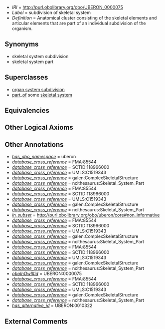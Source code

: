  * *IRI* = http://purl.obolibrary.org/obo/UBERON_0000075
 * *Label* = subdivision of skeletal system
 * *Definition* = Anatomical cluster consisting of the skeletal elements and articular elements that are part of an individual subdivision of the organism.

## Synonyms

 * skeletal system subdivision
 * skeletal system part

## Superclasses

 * [organ system subdivision](../../UBERON/16/UBERON_0011216.md)
 * [part_of](../../BFO/50/BFO_0000050.md) some [skeletal system](../../UBERON/34/UBERON_0001434.md)

## Equivalencies


## Other Logical Axioms


## Other Annotations

 * *[has_obo_namespace](../../ce/oboInOwl#hasOBONamespace.md)* = uberon
 * *[database_cross_reference](../../ef/oboInOwl#hasDbXref.md)* = FMA:85544
 * *[database_cross_reference](../../ef/oboInOwl#hasDbXref.md)* = SCTID:118966000
 * *[database_cross_reference](../../ef/oboInOwl#hasDbXref.md)* = UMLS:C1519343
 * *[database_cross_reference](../../ef/oboInOwl#hasDbXref.md)* = galen:ComplexSkeletalStructure
 * *[database_cross_reference](../../ef/oboInOwl#hasDbXref.md)* = ncithesaurus:Skeletal_System_Part
 * *[database_cross_reference](../../ef/oboInOwl#hasDbXref.md)* = FMA:85544
 * *[database_cross_reference](../../ef/oboInOwl#hasDbXref.md)* = SCTID:118966000
 * *[database_cross_reference](../../ef/oboInOwl#hasDbXref.md)* = UMLS:C1519343
 * *[database_cross_reference](../../ef/oboInOwl#hasDbXref.md)* = galen:ComplexSkeletalStructure
 * *[database_cross_reference](../../ef/oboInOwl#hasDbXref.md)* = ncithesaurus:Skeletal_System_Part
 * *[in_subset](../../et/oboInOwl#inSubset.md)* = http://purl.obolibrary.org/obo/uberon/core#non_informative
 * *[database_cross_reference](../../ef/oboInOwl#hasDbXref.md)* = FMA:85544
 * *[database_cross_reference](../../ef/oboInOwl#hasDbXref.md)* = SCTID:118966000
 * *[database_cross_reference](../../ef/oboInOwl#hasDbXref.md)* = UMLS:C1519343
 * *[database_cross_reference](../../ef/oboInOwl#hasDbXref.md)* = galen:ComplexSkeletalStructure
 * *[database_cross_reference](../../ef/oboInOwl#hasDbXref.md)* = ncithesaurus:Skeletal_System_Part
 * *[database_cross_reference](../../ef/oboInOwl#hasDbXref.md)* = FMA:85544
 * *[database_cross_reference](../../ef/oboInOwl#hasDbXref.md)* = SCTID:118966000
 * *[database_cross_reference](../../ef/oboInOwl#hasDbXref.md)* = UMLS:C1519343
 * *[database_cross_reference](../../ef/oboInOwl#hasDbXref.md)* = galen:ComplexSkeletalStructure
 * *[database_cross_reference](../../ef/oboInOwl#hasDbXref.md)* = ncithesaurus:Skeletal_System_Part
 * *[oboInOwl#id](../../id/oboInOwl#id.md)* = UBERON:0000075
 * *[database_cross_reference](../../ef/oboInOwl#hasDbXref.md)* = FMA:85544
 * *[database_cross_reference](../../ef/oboInOwl#hasDbXref.md)* = SCTID:118966000
 * *[database_cross_reference](../../ef/oboInOwl#hasDbXref.md)* = UMLS:C1519343
 * *[database_cross_reference](../../ef/oboInOwl#hasDbXref.md)* = galen:ComplexSkeletalStructure
 * *[database_cross_reference](../../ef/oboInOwl#hasDbXref.md)* = ncithesaurus:Skeletal_System_Part
 * *[has_alternative_id](../../Id/oboInOwl#hasAlternativeId.md)* = UBERON:0010322

## External Comments

